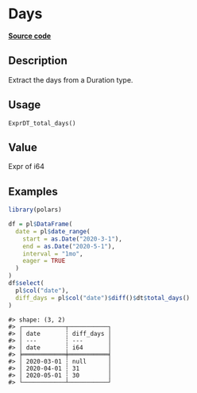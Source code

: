 

# Days

[**Source code**](https://github.com/pola-rs/r-polars/tree/5765842071140bd7a822ebb4fd6b0ab652d73f0d/R/expr__datetime.R#L754)

## Description

Extract the days from a Duration type.

## Usage

<pre><code class='language-R'>ExprDT_total_days()
</code></pre>

## Value

Expr of i64

## Examples

``` r
library(polars)

df = pl$DataFrame(
  date = pl$date_range(
    start = as.Date("2020-3-1"),
    end = as.Date("2020-5-1"),
    interval = "1mo",
    eager = TRUE
  )
)
df$select(
  pl$col("date"),
  diff_days = pl$col("date")$diff()$dt$total_days()
)
```

    #> shape: (3, 2)
    #> ┌────────────┬───────────┐
    #> │ date       ┆ diff_days │
    #> │ ---        ┆ ---       │
    #> │ date       ┆ i64       │
    #> ╞════════════╪═══════════╡
    #> │ 2020-03-01 ┆ null      │
    #> │ 2020-04-01 ┆ 31        │
    #> │ 2020-05-01 ┆ 30        │
    #> └────────────┴───────────┘
